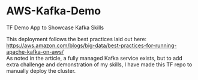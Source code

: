 # AWS-Kafka-Demo
TF Demo App to Showcase Kafka Skills

This deployment follows the best practices laid out here: https://aws.amazon.com/blogs/big-data/best-practices-for-running-apache-kafka-on-aws/<br/>
As noted in the article, a fully managed Kafka service exists, but to add extra challenge and demonstration of my skills, I have made this TF repo to manually deploy the cluster.
